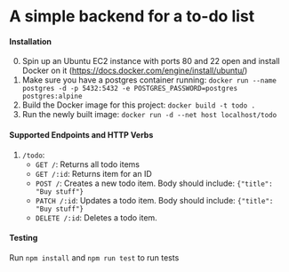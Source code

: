 # A simple backend for a to-do list

#### Installation

0. Spin up an Ubuntu EC2 instance with ports 80 and 22 open and install Docker on it (https://docs.docker.com/engine/install/ubuntu/)
1. Make sure you have a postgres container running:
   `docker run --name postgres -d -p 5432:5432 -e POSTGRES_PASSWORD=postgres postgres:alpine`
2. Build the Docker image for this project:
   `docker build -t todo .`
3. Run the newly built image:
   `docker run -d --net host localhost/todo`

#### Supported Endpoints and HTTP Verbs

1. `/todo`:
   - `GET /`: Returns all todo items
   - `GET /:id`: Returns item for an ID
   - `POST /`: Creates a new todo item. Body should include:
     `{"title": "Buy stuff"}`
   - `PATCH /:id`: Updates a todo item. Body should include:
     `{"title": "Buy stuff"}`
   - `DELETE /:id`: Deletes a todo item.

#### Testing

Run `npm install` and `npm run test` to run tests
